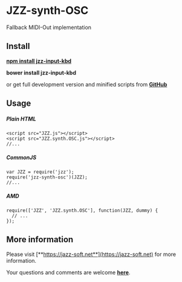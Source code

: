 # JZZ-synth-OSC
Fallback MIDI-Out implementation

## Install

[**npm install jzz-input-kbd**](https://www.npmjs.com/package/jzz-input-kbd)

**bower install jzz-input-kbd**

or get full development version and minified scripts from [**GitHub**](https://github.com/jazz-soft/JZZ-input-Kbd)

## Usage

##### Plain HTML

    <script src="JZZ.js"></script>
    <script src="JZZ.synth.OSC.js"></script>
    //...

##### CommonJS

    var JZZ = require('jzz');
    require('jzz-synth-osc')(JZZ);
    //...

##### AMD

    require(['JZZ', 'JZZ.synth.OSC'], function(JZZ, dummy) {
      // ...
    });



## More information

Please visit [**https://jazz-soft.net**](https://jazz-soft.net) for more information.

Your questions and comments are welcome [**here**](https://jazz-soft.org).
